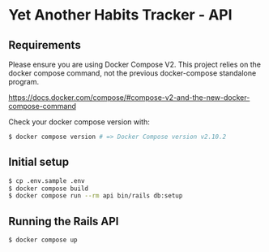 # Yet Another Habits Tracker - API

## Requirements

Please ensure you are using Docker Compose V2. This project relies on the docker compose command, not the previous docker-compose standalone program.

https://docs.docker.com/compose/#compose-v2-and-the-new-docker-compose-command

Check your docker compose version with:

```sh
$ docker compose version # => Docker Compose version v2.10.2
```

## Initial setup

```sh
$ cp .env.sample .env
$ docker compose build
$ docker compose run --rm api bin/rails db:setup
```

## Running the Rails API

```sh
$ docker compose up
```
